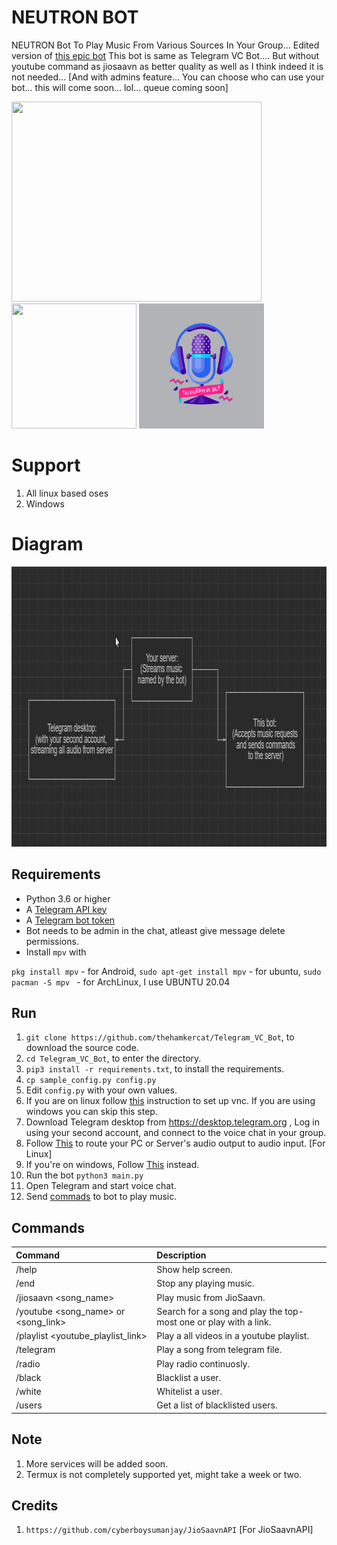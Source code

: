# NEUTRON BOT

NEUTRON Bot To Play Music From Various Sources In Your Group... Edited version of [this epic bot](https://github.com/thehamkercat/Telegram_VC_Bot)
This bot is same as Telegram VC Bot.... But without youtube command as jiosaavn as better quality as well as I think indeed it is not needed... [And with admins feature... You can choose who can use your bot... this will come soon... lol... queue coming soon]

<img src="https://telegra.ph/file/163addf2b7c4b9570e9d9.jpg" width="400" height="320">
<img src="https://telegra.ph/file/76b1c4406ea1b248d8881.jpg" width="200" height="200">
<img src="etc/tg_vc_bot.png" width="200" height="200">


# Support

1. All linux based oses
2. Windows

# Diagram

<img src="etc/scheme.png" width="919" height="448">

## Requirements

- Python 3.6 or higher
- A [Telegram API key](//docs.pyrogram.org/intro/setup#api-keys)
- A [Telegram bot token](//t.me/botfather)
- Bot needs to be admin in the chat, atleast give message delete permissions.
- Install `mpv` with

`pkg install mpv` - for Android,  `sudo apt-get install mpv` - for ubuntu, `sudo pacman -S mpv `  - for ArchLinux, I use UBUNTU 20.04

## Run

1. `git clone https://github.com/thehamkercat/Telegram_VC_Bot`, to download the source code.
2. `cd Telegram_VC_Bot`, to enter the directory.
3. `pip3 install -r requirements.txt`, to install the requirements.
4. `cp sample_config.py config.py`
5. Edit `config.py` with your own values.
6. If you are on linux follow [this](https://github.com/thehamkercat/Telegram_VC_Bot/blob/master/vnc.md) 
instruction to set up vnc. If you are using windows you can skip this step.
6. Download Telegram desktop from https://desktop.telegram.org , Log in using your second account, and connect 
to 
the 
voice chat in your group.
7. Follow [This](https://unix.stackexchange.com/questions/82259/how-to-pipe-audio-output-to-mic-input) to route 
your PC or Server's audio output to audio input. [For Linux]
8. If you're on windows, Follow 
[This](https://superuser.com/questions/1133750/set-output-audio-of-windows-as-input-audio-of-microphone) instead.
9. Run the bot `python3 main.py`
10. Open Telegram and start voice chat.
11. Send [commads](https://github.com/thehamkercat/Telegram_VC_Bot/blob/master/README.md#commands) to bot to 
play music.


## Commands
Command | Description
:--- | :---
/help | Show help screen.
/end | Stop any playing music. 
/jiosaavn <song_name> | Play music from JioSaavn.
/youtube <song_name> or <song_link>| Search for a song and play the top-most one or play with a link.
/playlist <youtube_playlist_link> | Play a all videos in a youtube playlist.
/telegram | Play a song from telegram file.
/radio | Play radio continuosly.
/black | Blacklist a user.
/white | Whitelist a user.
/users | Get a list of blacklisted users.

## Note

1. More services will be added soon.
2. Termux is not completely supported yet, might take a week or two.

## Credits
1. `https://github.com/cyberboysumanjay/JioSaavnAPI` [For JioSaavnAPI]
